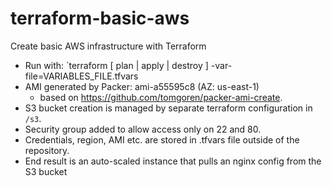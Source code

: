# terraform-basic-aws
Create basic AWS infrastructure with Terraform

* Run with: `terraform [ plan | apply | destroy ] -var-file=VARIABLES_FILE.tfvars
* AMI generated by Packer: ami-a55595c8 (AZ: us-east-1) 
  - based on https://github.com/tomgoren/packer-ami-create.
* S3 bucket creation is managed by separate terraform configuration in `/s3`.
* Security group added to allow access only on 22 and 80.
* Credentials, region, AMI etc. are stored in .tfvars file outside
  of the repository.
* End result is an auto-scaled instance that pulls an nginx config from the S3 bucket
